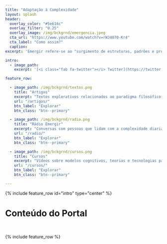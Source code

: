 ```yaml
---
title: "Adaptação à Complexidade"
layout: splash
header:
  overlay_color: "#5e616c"
  overlay_filter: "0.25"
  overlay_image: /img/bckgrnd/emergencia.jpeg
  cta_url: "https://www.youtube.com/watch?v=rWJ4O70-Kr4"
  cta_label: "Como assim?"
  caption:
excerpt: 'Emergir refere-se ao "surgimento de estruturas, padrões e propriedades novas e coerentes durante o processo de auto-organização em sistemas complexos." [*Jeffrey Goldstein*](http://www.anecdote.com/pdfs/papers/EmergenceAsAConsutructIssue1_1_3.pdf)'

intro:
  - image_path:
    excerpt: '[<i class="fab fa-twitter"></i> Twitter](https://twitter.com/emergir_co){: .btn .btn--twitter} [<i class="fab fa-facebook"></i> Facebook](https://www.facebook.com/emergir.co){: .btn .btn--facebook} [<i class="fab fa-youtube"></i> Youtube](https://www.youtube.com/channel/UCLQTZai_e6JmMf1Mr7ZG_Xw){: .btn .btn--danger} &nbsp; [<i class="fas fa-exchange-alt"></i> Participe do Processo](https://docs.google.com/spreadsheets/d/1PU4k72QZ06FRlOnUlOjGE7M0btOqf5_zSVSSF4Hsxps/edit?usp=sharing){: .btn .btn--success}'

feature_row:

  - image_path: /img/bckgrnd/textos.png
    title: "Artigos"
    excerpt: "Textos explorativos relacionados ao paradigma filosófico-científico da Complexidade."
    url: "/artigos/"
    btn_label: "Explorar"
    btn_class: "btn--primary"

  - image_path: /img/bckgrnd/radio.png
    title: "Rádio Emergir"
    excerpt: "Conversas com pessoas que lidam com a complexidade diariamente, na prática."
    url: "/radio/"
    btn_label: "Explorar"
    btn_class: "btn--primary"

  - image_path: /img/bckgrnd/cursos.png
    title: "Cursos"
    excerpt: "Vídeos sobre modelos cognitivos, teorias e tecnologias para um mundo de interdependências."
    url: "/cursos/"
    btn_label: "Explorar"
    btn_class: "btn--primary"

---
```


{% include feature_row id="intro" type="center" %}

# Conteúdo do Portal
&nbsp;

{% include feature_row %}
